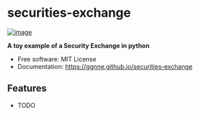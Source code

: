 # securities-exchange


[![image](https://img.shields.io/pypi/v/securities-exchange.svg)](https://pypi.python.org/pypi/securities-exchange)

**A toy example of a Security Exchange in python**

-   Free software: MIT License
-   Documentation: https://ggnne.github.io/securities-exchange
    

## Features

-   TODO
